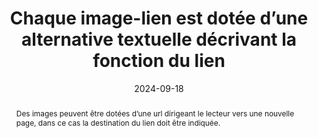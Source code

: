 ---
title: Chaque image-lien est dotée d’une alternative textuelle décrivant la fonction du lien 
abstract: Des images peuvent être dotées d’une url dirigeant le lecteur vers une nouvelle page, dans ce cas la destination du lien doit être indiquée.
categories: 
    - "Images et médias"
agrege: O4112-E023
opquast: '4 112'
indiceebook: '23'
description: "Règle n°23"
before: "22"
weight: "023"
after: "24"
actif: '1'
layout: rules
date: 2024-09-18
tags: 
    - "Accessibilité"
    - "Utilisabilité"
objectif: 
    - "Indiquer le contenu de l’image"
    - "Indiquer où va le lien et éviter les textes « cliquez ici »"
    - "Indiquer le chemin de navigation de façon explicite"
    - "Comprendre la fonction de l’image et le sens des url présents sur les images"
    - "Permettre une bonne indexation par l’application de lecture."
Meo: 
    - "Décrire l’action associée au clic sur l’image"
    - "Indiquer l’adresse de la page cible ou le rôle du lien dans l’attribut alt de l’élément img ;"
    - "Indiquer l’adresse de la page cible ou le rôle du lien dans alt de l’élément area ;"
    - "Indiquer l’adresse de la page cible ou le rôle du lien dans alt de l’élément object ;"
    - "Indiquer l’adresse de la page cible ou le rôle du lien dans alt de l’élément canevas ;"
    - "Nommer le fichier de l’image avec des mots clés explicitesIndiquer l’adresse de la page cible de façon explicite"
Controle: 
    - "Vérifier que l’attribut alt de chaque élément img concerné indique la cible ou le rôle du lien."
    - "Vérifier que l’attribut alt de chaque élément area concerné indique la cible ou le rôle du lien."
    - "Vérifier que le contenu de chaque élément object concerné indique la cible ou le rôle du lien."
    - "Vérifier que le contenu de chaque élément canvas concerné indique la cible ou le rôle du lien."
    - "Vérifier le libellé textuel de tout autre élément ayant le rôle d’un lien."
epubcheck: false
ace: true
humancheck: true
ReadiumGoToolkit: 
Source: 
    - "Opquast"
Referentiel: 
    - ""
steps: 
    - "Projet éditorial"
---